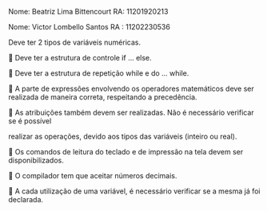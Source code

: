 Nome: Beatriz Lima Bittencourt
RA: 11201920213

Nome: Victor Lombello Santos
RA : 11202230536

Deve ter 2 tipos de variáveis numéricas.

 Deve ter a estrutura de controle if ... else.

 Deve ter a estrutura de repetição while e do ... while.

 A parte de expressões envolvendo os operadores matemáticos deve ser realizada de maneira correta, respeitando a precedência.

 As atribuições também devem ser realizadas. Não é necessário verificar se é possível

realizar as operações, devido aos tipos das variáveis (inteiro ou real).

 Os comandos de leitura do teclado e de impressão na tela devem ser disponibilizados.

 O compilador tem que aceitar números decimais.

 A cada utilização de uma variável, é necessário verificar se a mesma já foi declarada.
  
